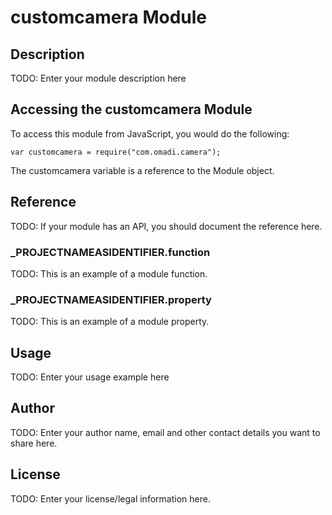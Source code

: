 # customcamera Module

## Description

TODO: Enter your module description here

## Accessing the customcamera Module

To access this module from JavaScript, you would do the following:

	var customcamera = require("com.omadi.camera");

The customcamera variable is a reference to the Module object.	

## Reference

TODO: If your module has an API, you should document
the reference here.

### ___PROJECTNAMEASIDENTIFIER__.function

TODO: This is an example of a module function.

### ___PROJECTNAMEASIDENTIFIER__.property

TODO: This is an example of a module property.

## Usage

TODO: Enter your usage example here

## Author

TODO: Enter your author name, email and other contact
details you want to share here. 

## License

TODO: Enter your license/legal information here.
